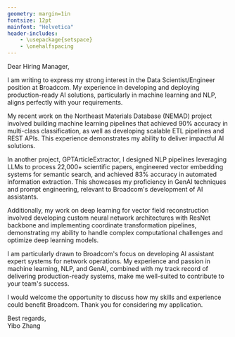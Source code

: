 ```yaml
---
geometry: margin=1in
fontsize: 12pt
mainfont: "Helvetica"
header-includes:
    - \usepackage{setspace}
    - \onehalfspacing
---
```


Dear Hiring Manager,

I am writing to express my strong interest in the Data Scientist/Engineer position at Broadcom. My experience in developing and deploying production-ready AI solutions, particularly in machine learning and NLP, aligns perfectly with your requirements.

My recent work on the Northeast Materials Database (NEMAD) project involved building machine learning pipelines that achieved 90% accuracy in multi-class classification, as well as developing scalable ETL pipelines and REST APIs. This experience demonstrates my ability to deliver impactful AI solutions.

In another project, GPTArticleExtractor, I designed NLP pipelines leveraging LLMs to process 22,000+ scientific papers, engineered vector embedding systems for semantic search, and achieved 83% accuracy in automated information extraction. This showcases my proficiency in GenAI techniques and prompt engineering, relevant to Broadcom's development of AI assistants.

Additionally, my work on deep learning for vector field reconstruction involved developing custom neural network architectures with ResNet backbone and implementing coordinate transformation pipelines, demonstrating my ability to handle complex computational challenges and optimize deep learning models.

I am particularly drawn to Broadcom's focus on developing AI assistant expert systems for network operations. My experience and passion in machine learning, NLP, and GenAI, combined with my track record of delivering production-ready systems, make me well-suited to contribute to your team's success.

I would welcome the opportunity to discuss how my skills and experience could benefit Broadcom. Thank you for considering my application.

Best regards,\
Yibo Zhang